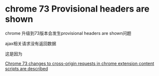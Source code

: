 # chrome 73 Provisional headers are shown

chrome 升级到73版本会发生provisional headers are shown问题

ajax相关请求没有返回数据

这是因为

[Chrome 73 changes to cross-origin requests in chrome extension content scripts are described](https://www.chromestatus.com/feature/5629709824032768)








